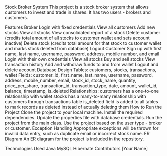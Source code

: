 Stock Broker System
This project is a stock broker system that allows customers to invest and trade in shares. It has two users - brokers and customers.

Features
Broker
Login with fixed credentials
View all customers
Add new stocks
View all stocks
View consolidated report of a stock
Delete customer (credits total amount of all stocks to customer wallet and sets account inactive)
Delete stock (credits total amount for that stock to customer wallet and marks stock deleted from database)
Logout
Customer
Sign up with first name, last name, username, password, address, mobile number, and email
Login with their own credentials
View all stocks
Buy and sell stocks
View transaction history
Add and withdraw funds to and from wallet
Logout and delete account
Database Design
Tables: customers, stocks, transactions, wallet
Fields: customer_id, first_name, last_name, username, password, address, mobile_number, email, stock_id, stock_name, quantity, price_per_share, transaction_id, transaction_type, date, amount, wallet_id, balance, timestamp, is_deleted
Relationships:
customers has a one-to-one relationship with wallet
stocks has a many-to-many relationship with customers through transactions table
is_deleted field is added to all tables to mark records as deleted instead of actually deleting them
How to Run the Project
Clone the project to your local machine.
Install the required dependencies.
Update the properties file with database credentials.
Run the project from the main class.
Use the project based on the user type - broker or customer.
Exception Handling
Appropriate exceptions will be thrown for invalid data entry, such as duplicate email or incorrect stock name.
ER Diagram
An ER diagram for the project is included in the repository.

Technologies Used
Java
MySQL
Hibernate
Contributors
[Your Name]
